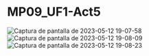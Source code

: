 # MP09_UF1-Act5
![Captura de pantalla de 2023-05-12 19-07-58](https://github.com/victortoru/MP09_UF1-Act5/assets/113134993/6722797f-c9e5-43ac-8cab-1b8321b39bb4)
![Captura de pantalla de 2023-05-12 19-08-09](https://github.com/victortoru/MP09_UF1-Act5/assets/113134993/5f8c6ee5-af14-4970-b4b0-ce13e643818f)
![Captura de pantalla de 2023-05-12 19-08-23](https://github.com/victortoru/MP09_UF1-Act5/assets/113134993/99cb0129-6b54-406e-b34c-c7a35e5d882c)
